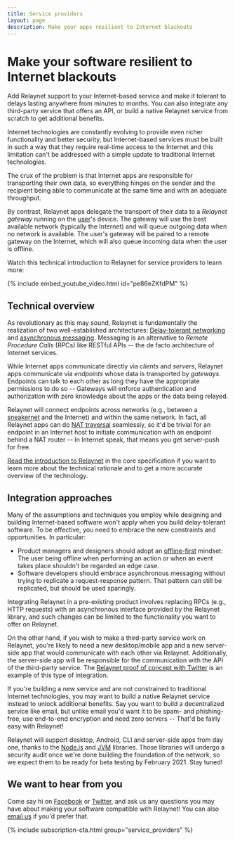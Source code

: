 ```yaml
---
title: Service providers
layout: page
description: Make your apps resilient to Internet blackouts
---
```


# Make your software resilient to Internet blackouts

Add Relaynet support to your Internet-based service and make it tolerant to delays lasting anywhere from minutes to months. You can also integrate any third-party service that offers an API, or build a native Relaynet service from scratch to get additional benefits.

Internet technologies are constantly evolving to provide even richer functionality and better security, but Internet-based services must be built in such a way that they require real-time access to the Internet and this limitation can't be addressed with a simple update to traditional Internet technologies.

The crux of the problem is that Internet apps are responsible for transporting their own data, so everything hinges on the sender and the recipient being able to communicate at the same time and with an adequate throughput.

By contrast, Relaynet apps delegate the transport of their data to a _Relaynet gateway_ running on the [user](/users)'s device. The gateway will use the best available network (typically the Internet) and will queue outgoing data when no network is available. The user's gateway will be paired to a remote gateway on the Internet, which will also queue incoming data when the user is offline.

Watch this technical introduction to Relaynet for service providers to learn more:

{% include embed_youtube_video.html id="pe86eZKfdPM" %}

## Technical overview

As revolutionary as this may sound, Relaynet is fundamentally the realization of two well-established architectures: [Delay-tolerant networking](https://en.wikipedia.org/wiki/Delay-tolerant_networking) and [asynchronous messaging](https://www.enterpriseintegrationpatterns.com/patterns/messaging/Messaging.html). Messaging is an alternative to _Remote Procedure Calls_ (RPCs) like RESTful APIs -- the de facto architecture of Internet services.

While Internet apps communicate directly via _clients_ and _servers_, Relaynet apps communicate via _endpoints_ whose data is transported by _gateways_. Endpoints can talk to each other as long they have the appropriate permissions to do so -- Gateways will enforce authentication and authorization with zero knowledge about the apps or the data being relayed.

Relaynet will connect endpoints across networks (e.g., between a [sneakernet](https://en.wikipedia.org/wiki/Sneakernet) and the Internet) and within the same network. In fact, all Relaynet apps can do [NAT traversal](https://en.wikipedia.org/wiki/NAT_traversal) seamlessly, so it'd be trivial for an endpoint in an Internet host to initiate communication with an endpoint behind a NAT router -- In Internet speak, that means you get server-push for free.

[Read the introduction to Relaynet](https://specs.relaynet.network/RS-000#introduction) in the core specification if you want to learn more about the technical rationale and to get a more accurate overview of the technology.

## Integration approaches

Many of the assumptions and techniques you employ while designing and building Internet-based software won't apply when you build delay-tolerant software. To be effective, you need to embrace the new constraints and opportunities. In particular:

- Product managers and designers should adopt an [offline-first](http://offlinefirst.org/) mindset: The user being offline when performing an action or when an event takes place shouldn't be regarded an edge case.
- Software developers should embrace asynchronous messaging without trying to replicate a request-response pattern. That pattern can still be replicated, but should be used sparingly.

Integrating Relaynet in a pre-existing product involves replacing RPCs (e.g., HTTP requests) with an asynchronous interface provided by the Relaynet library, and such changes can be limited to the functionality you want to offer on Relaynet.

On the other hand, if you wish to make a third-party service work on Relaynet, you're likely to need a new desktop/mobile app and a new server-side app that would communicate with each other via Relaynet. Additionally, the server-side app will be responsible for the communication with the API of the third-party service. The [Relaynet proof of concept with Twitter](https://github.com/relaynet/poc) is an example of this type of integration.

If you're building a new service and are not constrained to traditional Internet technologies, you may want to build a native Relaynet service instead to unlock additional benefits. Say you want to build a decentralized service like email, but unlike email you'd want it to be spam- and phishing-free, use end-to-end encryption and need zero servers -- That'd be fairly easy with Relaynet!

Relaynet will support desktop, Android, CLI and server-side apps from day one, thanks to the [Node.js](https://docs.relaycorp.tech/relaynet-core-js/) and [JVM](https://github.com/relaycorp/relaynet-jvm) libraries. Those libraries will undergo a security audit once we're done building the foundation of the network, so we expect them to be ready for beta testing by February 2021. Stay tuned!

## We want to hear from you

Come say hi on [Facebook](https://www.facebook.com/relaynet/) or [Twitter](https://twitter.com/relaynet_), and ask us any questions you may have about making your software compatible with Relaynet! You can also [email us](https://relaycorp.tech/) if you'd prefer that.

{% include subscription-cta.html group="service_providers" %}
